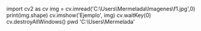 import cv2 as cv
img = cv.imread('C:\\Users\\Mermelada\\Imagenes\\f1.jpg',0)
print(img.shape)
cv.imshow('Ejemplo', img)
cv.waitKey(0)
cv.destroyAllWindows()
pwd
'C:\\Users\\Mermelada'